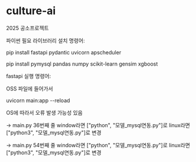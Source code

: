 # culture-ai
2025 공소프로젝트

파이썬 필요 라이브러리 설치 명령어:

pip install fastapi pydantic uvicorn apscheduler

pip install pymysql pandas numpy scikit-learn gensim xgboost


fastapi 실행 명령어:

OSS 파일에 들어가서

uvicorn main:app --reload


OS에 따라서 오류 발생 가능성 있음

-> main.py 36번째 줄 window라면 ["python", "모델_mysql연동.py"]로
linux라면 ["python3", "모델_mysql연동.py"]로 변경

-> main.py 54번째 줄 window라면 ["python", "모델_mysql연동.py"]로
linux라면 ["python3", "모델_mysql연동.py"]로 변경
